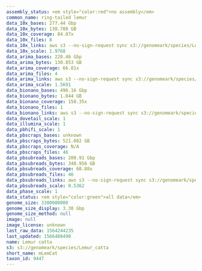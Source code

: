 ```yaml
---
assembly_status: <em style="color:red">no assembly</em>
common_name: ring-tailed lemur
data_10x_bases: 277.44 Gbp
data_10x_bytes: 130.708 GB
data_10x_coverage: 84.07x
data_10x_files: 8
data_10x_links: aws s3 --no-sign-request sync s3://genomeark/species/Lemur_catta/mLemCat1/genomic_data/10x/ .<br>
data_10x_scale: 1.9768
data_arima_bases: 220.46 Gbp
data_arima_bytes: 130.853 GB
data_arima_coverage: 66.81x
data_arima_files: 4
data_arima_links: aws s3 --no-sign-request sync s3://genomeark/species/Lemur_catta/mLemCat1/genomic_data/arima/ .<br>
data_arima_scale: 1.5691
data_bionano_bases: 496.16 Gbp
data_bionano_bytes: 1.044 GB
data_bionano_coverage: 150.35x
data_bionano_files: 1
data_bionano_links: aws s3 --no-sign-request sync s3://genomeark/species/Lemur_catta/mLemCat1/genomic_data/bionano/ .<br>
data_dovetail_scale: 1
data_illumina_scale: 1
data_pbhifi_scale: 1
data_pbscraps_bases: unknown
data_pbscraps_bytes: 521.082 GB
data_pbscraps_coverage: N/A
data_pbscraps_files: 46
data_pbsubreads_bases: 200.91 Gbp
data_pbsubreads_bytes: 348.956 GB
data_pbsubreads_coverage: 60.88x
data_pbsubreads_files: 46
data_pbsubreads_links: aws s3 --no-sign-request sync s3://genomeark/species/Lemur_catta/mLemCat1/genomic_data/pacbio/ . --exclude "*scraps.bam* --exclude "*ccs.bam*"<br>
data_pbsubreads_scale: 0.5362
data_phase_scale: 1
data_status: <em style="color:green">all data</em>
genome_size: 3300000000
genome_size_display: 3.30 Gbp
genome_size_method: null
image: null
image_license: unknown
last_raw_data: 1564244235
last_updated: 1566408490
name: Lemur catta
s3: s3://genomeark/species/Lemur_catta
short_name: mLemCat
taxon_id: 9447
---
```

